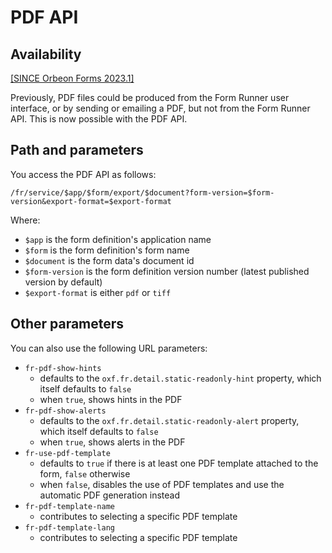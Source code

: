 # PDF API

## Availability

[\[SINCE Orbeon Forms 2023.1\]](/release-notes/orbeon-forms-2023.1.md)

Previously, PDF files could be produced from the Form Runner user interface, or by sending or emailing a PDF, but not from the Form Runner API. This is now possible with the PDF API.

## Path and parameters

You access the PDF API as follows:

```
/fr/service/$app/$form/export/$document?form-version=$form-version&export-format=$export-format
```

Where:

- `$app` is the form definition's application name
- `$form` is the form definition's form name
- `$document` is the form data's document id
- `$form-version` is the form definition version number (latest published version by default)
- `$export-format` is either `pdf` or `tiff`

## Other parameters

You can also use the following URL parameters:

- `fr-pdf-show-hints`
    - defaults to the `oxf.fr.detail.static-readonly-hint` property, which itself defaults to `false`
    - when `true`, shows hints in the PDF
- `fr-pdf-show-alerts`
    - defaults to the `oxf.fr.detail.static-readonly-alert` property, which itself defaults to `false`
    - when `true`, shows alerts in the PDF
- `fr-use-pdf-template`
    - defaults to `true` if there is at least one PDF template attached to the form, `false` otherwise
    - when `false`, disables the use of PDF templates and use the automatic PDF generation instead
- `fr-pdf-template-name`
    - contributes to selecting a specific PDF template
- `fr-pdf-template-lang`
    - contributes to selecting a specific PDF template
